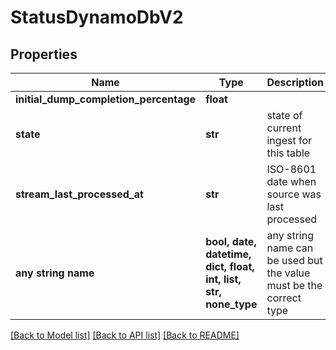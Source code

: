 # StatusDynamoDbV2


## Properties
Name | Type | Description | Notes
------------ | ------------- | ------------- | -------------
**initial_dump_completion_percentage** | **float** |  | [optional] 
**state** | **str** | state of current ingest for this table | [optional] 
**stream_last_processed_at** | **str** | ISO-8601 date when source was last processed | [optional] 
**any string name** | **bool, date, datetime, dict, float, int, list, str, none_type** | any string name can be used but the value must be the correct type | [optional]

[[Back to Model list]](../README.md#documentation-for-models) [[Back to API list]](../README.md#documentation-for-api-endpoints) [[Back to README]](../README.md)


